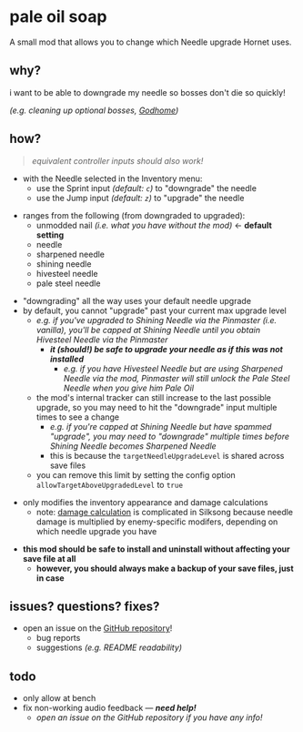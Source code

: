 # pale oil soap

A small mod that allows you to change which Needle upgrade Hornet uses.

## why?
i want to be able to downgrade my needle so bosses don't die so quickly!

*(e.g. cleaning up optional bosses, [Godhome](https://thunderstore.io/c/hollow-knight-silksong/p/Cuckson/Godhome/))*

## how?
> *equivalent controller inputs should also work!*

- with the Needle selected in the Inventory menu:
    - use the Sprint input *(default: `c`)* to "downgrade" the needle
    - use the Jump input *(default: `z`)* to "upgrade" the needle
<!--  -->
- ranges from the following (from downgraded to upgraded):
    - unmodded nail *(i.e. what you have without the mod)* ← **default setting**
    - needle
    - sharpened needle
    - shining needle
    - hivesteel needle
    - pale steel needle
<!--  -->
- "downgrading" all the way uses your default needle upgrade
- by default, you cannot "upgrade" past your current max upgrade level
    - *e.g. if you've upgraded to Shining Needle via the Pinmaster (i.e. vanilla), you'll be capped at Shining Needle until you obtain Hivesteel Needle via the Pinmaster*
        - ***it (should!) be safe to upgrade your needle as if this was not installed***
            - *e.g. if you have Hivesteel Needle but are using Sharpened Needle via the mod, Pinmaster will still unlock the Pale Steel Needle when you give him Pale Oil*
    - the mod's internal tracker can still increase to the last possible upgrade, so you may need to hit the "downgrade" input multiple times to see a change
        - *e.g. if you're capped at Shining Needle but have spammed "upgrade", you may need to "downgrade" multiple times before Shining Needle becomes Sharpened Needle*
        - this is because the `targetNeedleUpgradeLevel` is shared across save files
    - you can remove this limit by setting the config option `allowTargetAboveUpgradedLevel` to `true`
<!--  -->
- only modifies the inventory appearance and damage calculations
    - note: [damage calculation](https://hollowknight.wiki/w/Damage_Values_and_Enemy_Health_(Silksong)#Damage_Calculation) is complicated in Silksong because needle damage is multiplied by enemy-specific modifers, depending on which needle upgrade you have
<!--  -->
- **this mod should be safe to install and uninstall without affecting your save file at all**
    - **however, you should always make a backup of your save files, just in case**

## issues? questions? fixes?
- open an issue on the [GitHub repository]()!
    - bug reports
    - suggestions *(e.g. README readability)*

## todo
- only allow at bench
- fix non-working audio feedback — ***need help!***
    - *open an issue on the GitHub repository if you have any info!*
